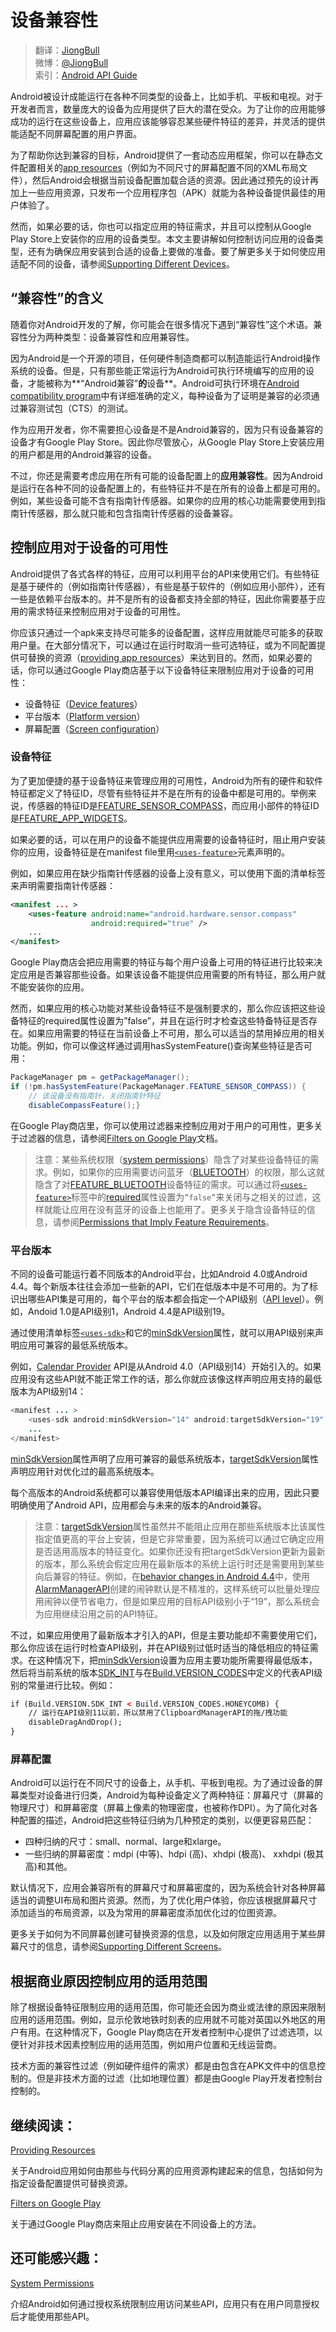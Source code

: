 # 设备兼容性

> 翻译：[JiongBull](https://github.com/JiongBull)  
 微博：[@JiongBull](http://weibo.com/jiongbull/)  
 索引：[Android API Guide](https://github.com/JiongBull/Android-API-Guide)

Android被设计成能运行在各种不同类型的设备上，比如手机、平板和电视。对于开发者而言，数量庞大的设备为应用提供了巨大的潜在受众。为了让你的应用能够成功的运行在这些设备上，应用应该能够容忍某些硬件特征的差异，并灵活的提供能适配不同屏幕配置的用户界面。

为了帮助你达到兼容的目标，Android提供了一套动态应用框架，你可以在静态文件配置相关的[app resources](https://developer.android.com/guide/topics/resources/overview.html)（例如为不同尺寸的屏幕配置不同的XML布局文件），然后Android会根据当前设备配置加载合适的资源。因此通过预先的设计再加上一些应用资源，只发布一个应用程序包（APK）就能为各种设备提供最佳的用户体验了。

然而，如果必要的话，你也可以指定应用的特征需求，并且可以控制从Google Play Store上安装你的应用的设备类型。本文主要讲解如何控制访问应用的设备类型，还有为确保应用安装到合适的设备上要做的准备。要了解更多关于如何使应用适配不同的设备，请参阅[Supporting Different Devices](https://developer.android.com/training/basics/supporting-devices/index.html)。

## “兼容性”的含义

随着你对Android开发的了解，你可能会在很多情况下遇到“兼容性”这个术语。兼容性分为两种类型：设备兼容性和应用兼容性。

因为Android是一个开源的项目，任何硬件制造商都可以制造能运行Android操作系统的设备。但是，只有那些能正常运行为Android可执行环境编写的应用的设备，才能被称为**“Android兼容”**的**设备**。Android可执行环境在[Android compatibility program](https://source.android.com/compatibility/overview.html)中有详细准确的定义，每种设备为了证明是兼容的必须通过兼容测试包（CTS）的测试。

作为应用开发者，你不需要担心设备是不是Android兼容的，因为只有设备兼容的设备才有Google Play Store。因此你尽管放心，从Google Play Store上安装应用的用户都是用的Android兼容的设备。

不过，你还是需要考虑应用在所有可能的设备配置上的**应用兼容性**。因为Android是运行在各种不同的设备配置上的，有些特征并不是在所有的设备上都是可用的。例如，某些设备可能不含有指南针传感器。如果你的应用的核心功能需要使用到指南针传感器，那么就只能和包含指南针传感器的设备兼容。

## 控制应用对于设备的可用性

Android提供了各式各样的特征，应用可以利用平台的API来使用它们。有些特征是基于硬件的（例如指南针传感器），有些是基于软件的（例如应用小部件），还有一些是依赖平台版本的。并不是所有的设备都支持全部的特征，因此你需要基于应用的需求特征来控制应用对于设备的可用性。

你应该只通过一个apk来支持尽可能多的设备配置，这样应用就能尽可能多的获取用户量。在大部分情况下，可以通过在运行时取消一些可选特征，或为不同配置提供可替换的资源（[providing app resources](https://unblock4myspace.appspot.com/developer.android.com/guide/topics/resources/providing-resources.html)）来达到目的。然而，如果必要的话，你可以通过Google Play商店基于以下设备特征来限制应用对于设备的可用性：

- 设备特征（[Device features](https://unblock4myspace.appspot.com/developer.android.com/guide/practices/#Features)）
- 平台版本（[Platform version](https://unblock4myspace.appspot.com/developer.android.com/guide/practices/#Version)）
- 屏幕配置（[Screen configuration](https://unblock4myspace.appspot.com/developer.android.com/guide/practices/#Screens)）

### 设备特征

为了更加便捷的基于设备特征来管理应用的可用性，Android为所有的硬件和软件特征都定义了特征ID，尽管有些特征并不是在所有的设备中都是可用的。举例来说，传感器的特征ID是[FEATURE_SENSOR_COMPASS](https://developer.android.com/reference/android/content/pm/PackageManager.html#FEATURE_SENSOR_COMPASS)，而应用小部件的特征ID是[FEATURE_APP_WIDGETS](https://developer.android.com/reference/android/content/pm/PackageManager.html#FEATURE_APP_WIDGETS)。

如果必要的话，可以在用户的设备不能提供应用需要的设备特征时，阻止用户安装你的应用，设备特征是在manifest file里用[`<uses-feature>`](https://developer.android.com/guide/practices/)元素声明的。

例如，如果应用在缺少指南针传感器的设备上没有意义，可以使用下面的清单标签来声明需要指南针传感器：

``` xml
<manifest ... >
    <uses-feature android:name="android.hardware.sensor.compass"
                  android:required="true" />
    ...
</manifest>
```

Google Play商店会把应用需要的特征与每个用户设备上可用的特征进行比较来决定应用是否兼容那些设备。如果该设备不能提供应用需要的所有特征，那么用户就不能安装你的应用。

然而，如果应用的核心功能对某些设备特征不是强制要求的，那么你应该把这些设备特征的required属性设置为”false”，并且在运行时才检查这些特备特征是否存在。如果应用需要的特征在当前设备上不可用，那么可以适当的禁用掉应用的相关功能。例如，你可以像这样通过调用hasSystemFeature()查询某些特征是否可用：

``` java
PackageManager pm = getPackageManager();
if (!pm.hasSystemFeature(PackageManager.FEATURE_SENSOR_COMPASS)) {
    // 该设备没有指南针，关闭指南针特征
    disableCompassFeature();}	
```

在Google Play商店里，你可以使用过滤器来控制应用对于用户的可用性，更多关于过滤器的信息，请参阅[Filters on Google Play](https://developer.android.com/google/play/filters.html)文档。

> 注意：某些系统权限（[system permissions](https://developer.android.com/guide/practices/)）隐含了对某些设备特征的需求。例如，如果你的应用需要访问蓝牙（[BLUETOOTH](https://developer.android.com/reference/android/Manifest.permission.html#BLUETOOTH)）的权限，那么这就隐含了对[FEATURE_BLUETOOTH](https://developer.android.com/reference/android/content/pm/PackageManager.html#FEATURE_BLUETOOTH)设备特征的需求。可以通过将[`<uses-feature>`](https://developer.android.com/guide/practices/)标签中的[required](https://developer.android.com/guide/practices/)属性设置为`”false”`来关闭与之相关的过滤，这样就能让应用在没有蓝牙的设备上也能用了。更多关于隐含设备特征的信息，请参阅[Permissions that Imply Feature Requirements](https://developer.android.com/guide/practices/)。

### 平台版本

不同的设备可能运行着不同版本的Android平台，比如Android 4.0或Android 4.4。每个新版本往往会添加一些新的API，它们在低版本中是不可用的。为了标识出哪些API集是可用的，每个平台的版本都会指定一个API级别（[API level](https://developer.android.com/guide/topics/manifest/uses-sdk-element.html#ApiLevels)）。例如，Andoid 1.0是API级别1，Android 4.4是API级别19。

通过使用清单标签[`<uses-sdk>`](https://developer.android.com/guide/topics/manifest/uses-sdk-element.html)和它的[minSdkVersion](https://developer.android.com/guide/topics/manifest/uses-sdk-element.html#min)属性，就可以用API级别来声明应用可兼容的最低系统版本。

例如，[Calendar Provider](https://developer.android.com/guide/topics/providers/calendar-provider.html) API是从Android 4.0（API级别14）开始引入的。如果应用没有这些API就不能正常工作的话，那么你就应该像这样声明应用支持的最低版本为API级别14：

``` java
<manifest ... >
    <uses-sdk android:minSdkVersion="14" android:targetSdkVersion="19" />
    ...
</manifest>
```

[minSdkVersion](https://developer.android.com/guide/topics/manifest/uses-sdk-element.html#min)属性声明了应用可兼容的最低系统版本，[targetSdkVersion](https://developer.android.com/guide/topics/manifest/uses-sdk-element.html#target)属性声明应用针对优化过的最高系统版本。

每个高版本的Android系统都可以兼容使用低版本API编译出来的应用，因此只要明确使用了Android API，应用都会与未来的版本的Android兼容。

> 注意：[targetSdkVersion](https://developer.android.com/guide/topics/manifest/uses-sdk-element.html#target)属性虽然并不能阻止应用在那些系统版本比该属性指定值更高的平台上安装，但是它非常重要，因为系统可以通过它确定应用是否适用高版本的特征变化。如果你还没有把targetSdkVersion更新为最新的版本，那么系统会假定应用在最新版本的系统上运行时还是需要用到某些向后兼容的特征。例如，在[behavior changes in Android 4.4](https://developer.android.com/about/versions/android-4.4.html#Behaviors)中，使用[AlarmManagerAPI](https://developer.android.com/reference/android/app/AlarmManager.html)创建的闹钟默认是不精准的，这样系统可以批量处理应用闹钟以便节省电力，但是如果应用的目标API级别小于“19”，那么系统会为应用继续沿用之前的API特征。

不过，如果应用使用了最新版本才引入的API，但是主要功能却不需要使用它们，那么你应该在运行时检查API级别，并在API级别过低时适当的降低相应的特征需求。在这种情况下，把[minSdkVersion](https://developer.android.com/guide/topics/manifest/uses-sdk-element.html#min)设置为应用主要功能所需要得最低版本，然后将当前系统的版本[SDK_INT](https://developer.android.com/reference/android/os/Build.VERSION.html#SDK_INT)与在[Build.VERSION_CODES](https://developer.android.com/reference/android/os/Build.VERSION_CODES.html)中定义的代表API级别的常量进行比较。例如：

```xml
if (Build.VERSION.SDK_INT < Build.VERSION_CODES.HONEYCOMB) {
    // 运行在API级别11以前，所以禁用了ClipboardManagerAPI的拖/拽功能
    disableDragAndDrop();
}
```

### 屏幕配置

Android可以运行在不同尺寸的设备上，从手机、平板到电视。为了通过设备的屏幕类型对设备进行归类，Android为每种设备定义了两种特征：屏幕尺寸（屏幕的物理尺寸）和屏幕密度（屏幕上像素的物理密度，也被称作DPI）。为了简化对各种配置的描述，Android把这些特征归纳为几种预定的类别，以便更容易匹配：

- 四种归纳的尺寸：small、normal、large和xlarge。
- 一些归纳的屏幕密度：mdpi (中等)、hdpi (高)、xhdpi (极高)、 xxhdpi (极其高)和其他。

默认情况下，应用会兼容所有的屏幕尺寸和屏幕密度的，因为系统会针对各种屏幕适当的调整UI布局和图片资源。然而，为了优化用户体验，你应该根据屏幕尺寸添加适当的布局资源，以及为常用的屏幕密度添加优化过的位图资源。

更多关于如何为不同屏幕创建可替换资源的信息，以及如何限定应用适用于某些屏幕尺寸的信息，请参阅[Supporting Different Screens](https://developer.android.com/training/basics/supporting-devices/screens.html)。

## 根据商业原因控制应用的适用范围

除了根据设备特征限制应用的适用范围，你可能还会因为商业或法律的原因来限制应用的适用范围。例如，显示伦敦地铁时刻表的应用就不可能对英国以外地区的用户有用。在这种情况下，Google Play商店在开发者控制中心提供了过滤选项，以便针对非技术因素控制应用的适用范围，例如用户位置和无线运营商。

技术方面的兼容性过滤（例如硬件组件的需求）都是由包含在APK文件中的信息控制的。但是非技术方面的过滤（比如地理位置）都是由Google Play开发者控制台控制的。

## 继续阅读：

[Providing Resources](https://developer.android.com/guide/topics/resources/providing-resources.html)

关于Android应用如何由那些与代码分离的应用资源构建起来的信息，包括如何为指定设备配置提供可替换资源。

[Filters on Google Play](https://developer.android.com/google/play/filters.html)

关于通过Google Play商店来阻止应用安装在不同设备上的方法。

## 还可能感兴趣：

[System Permissions](https://developer.android.com/guide/topics/security/permissions.html)

介绍Android如何通过授权系统限制应用访问某些API，应用只有在用户同意授权后才能使用那些API。

